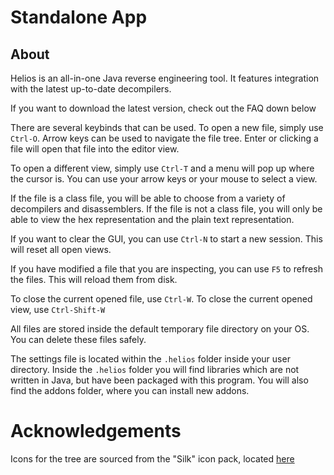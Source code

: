 # Standalone App
## About

Helios is an all-in-one Java reverse engineering tool. It features integration with the latest up-to-date decompilers.

If you want to download the latest version, check out the FAQ down below

There are several keybinds that can be used. To open a new file, simply use `Ctrl-O`. Arrow keys can be used to
navigate the file tree. Enter or clicking a file will open that file into the editor view.

To open a different view, simply use `Ctrl-T` and a menu will pop up where the cursor is. You can use your arrow keys
or your mouse to select a view.

If the file is a class file, you will be able to choose from a variety of decompilers and disassemblers. If the file
is not a class file, you will only be able to view the hex representation and the plain text representation.

If you want to clear the GUI, you can use `Ctrl-N` to start a new session. This will reset all open views.

If you have modified a file that you are inspecting, you can use `F5` to refresh the files. This will reload them
from disk.

To close the current opened file, use `Ctrl-W`. To close the current opened view, use `Ctrl-Shift-W`

All files are stored inside the default temporary file directory on your OS. You can delete these files safely.

The settings file is located within the `.helios` folder inside your user directory. Inside the `.helios` folder you
will find libraries which are not written in Java, but have been packaged with this program. You will also find
the addons folder, where you can install new addons. 

# Acknowledgements

Icons for the tree are sourced from the "Silk" icon pack, located [here](http://famfamfam.com/lab/icons/silk/)  